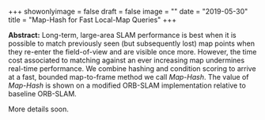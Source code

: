 +++
showonlyimage = false
draft = false
image = ""
date  = "2019-05-30"
title = "Map-Hash for Fast Local-Map Queries"
+++

**Abstract:** Long-term, large-area SLAM performance is best when it
is possible to match previously seen (but subsequently lost) map points
when they re-enter the field-of-view and are visible once more.
However, the time cost associated to matching against an ever increasing map
undermines real-time performance. We combine hashing and condition scoring
to arrive at a fast, bounded map-to-frame method we call _Map-Hash_.
The value of _Map-Hash_ is shown on a modified ORB-SLAM implementation
relative to baseline ORB-SLAM.
<!--more-->

More details soon.

[^1]: Y. Zhao, W. Ye, and P.A. Vela. "Low-Latency Visual SLAM with Appearance-Enhanced Local Map Building,"
_ICRA_, 2019. [Abstract](https://ieeexplore.ieee.org/document/8794046), IEEE [paper](https://ieeexplore.ieee.org/stamp/stamp.jsp?tp=&arnumber=8794046), [arXiv](https://arxiv.org/pdf/1905.07797.pdf)
